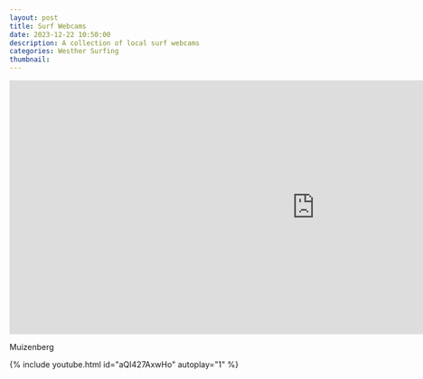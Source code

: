 ```yaml
---
layout: post
title: Surf Webcams
date: 2023-12-22 10:50:00
description: A collection of local surf webcams
categories: Westher Surfing
thumbnail: 
---
```


<div class="row">
    <iframe width="1080" height="450" src="https://embed.windy.com/embed2.html?lat=-34.064&lon=18.572&detailLat=-34.049&detailLon=18.481&width=650&height=450&zoom=9&level=surface&overlay=wind&product=ecmwf&menu=&message=&marker=&calendar=now&pressure=&type=map&location=coordinates&detail=&metricWind=default&metricTemp=default&radarRange=-1" frameborder="0"></iframe>
</div>

Muizenberg

<div class="row">
    <div class="col-sm mt-3 mt-md-0">
        {% include youtube.html id="aQI427AxwHo" autoplay="1" %}
    </div>
</div>
